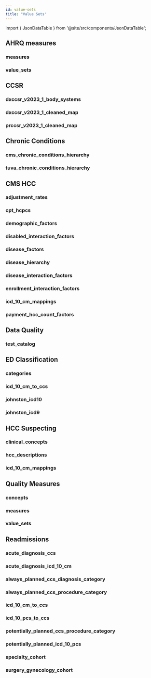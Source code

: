 ```yaml
---
id: value-sets
title: "Value Sets"
---
```


import { JsonDataTable } from '@site/src/components/JsonDataTable';


## AHRQ measures


### measures

<JsonDataTable  jsonPath="nodes.seed\.the_tuva_project\.pqi__measures.columns" />

### value_sets

<JsonDataTable  jsonPath="nodes.seed\.the_tuva_project\.pqi__value_sets.columns" />


## CCSR


### dxccsr_v2023_1_body_systems

<JsonDataTable  jsonPath="nodes.seed\.the_tuva_project\.ccsr__dxccsr_v2023_1_body_systems.columns" />

### dxccsr_v2023_1_cleaned_map

<JsonDataTable  jsonPath="nodes.seed\.the_tuva_project\.ccsr__dxccsr_v2023_1_cleaned_map.columns" />

### prccsr_v2023_1_cleaned_map

<JsonDataTable  jsonPath="nodes.seed\.the_tuva_project\.ccsr__prccsr_v2023_1_cleaned_map.columns" />


## Chronic Conditions


### cms_chronic_conditions_hierarchy

<JsonDataTable  jsonPath="nodes.seed\.the_tuva_project\.chronic_conditions__cms_chronic_conditions_hierarchy.columns" />

### tuva_chronic_conditions_hierarchy

<JsonDataTable  jsonPath="nodes.seed\.the_tuva_project\.chronic_conditions__tuva_chronic_conditions_hierarchy.columns" />


## CMS HCC


### adjustment_rates

<JsonDataTable  jsonPath="nodes.seed\.the_tuva_project\.cms_hcc__adjustment_rates.columns" />

### cpt_hcpcs

<JsonDataTable  jsonPath="nodes.seed\.the_tuva_project\.cms_hcc__cpt_hcpcs.columns" />

### demographic_factors

<JsonDataTable  jsonPath="nodes.seed\.the_tuva_project\.cms_hcc__demographic_factors.columns" />

### disabled_interaction_factors

<JsonDataTable  jsonPath="nodes.seed\.the_tuva_project\.cms_hcc__disabled_interaction_factors.columns" />

### disease_factors

<JsonDataTable  jsonPath="nodes.seed\.the_tuva_project\.cms_hcc__disease_factors.columns" />

### disease_hierarchy

<JsonDataTable  jsonPath="nodes.seed\.the_tuva_project\.cms_hcc__disease_hierarchy.columns" />

### disease_interaction_factors

<JsonDataTable  jsonPath="nodes.seed\.the_tuva_project\.cms_hcc__disease_interaction_factors.columns" />

### enrollment_interaction_factors

<JsonDataTable  jsonPath="nodes.seed\.the_tuva_project\.cms_hcc__enrollment_interaction_factors.columns" />

### icd_10_cm_mappings

<JsonDataTable  jsonPath="nodes.seed\.the_tuva_project\.cms_hcc__icd_10_cm_mappings.columns" />

### payment_hcc_count_factors

<JsonDataTable  jsonPath="nodes.seed\.the_tuva_project\.cms_hcc__payment_hcc_count_factors.columns" />


## Data Quality


### test_catalog

<JsonDataTable  jsonPath="nodes.seed\.the_tuva_project\.data_quality__test_catalog.columns" />


## ED Classification


### categories

<JsonDataTable  jsonPath="nodes.seed\.the_tuva_project\.ed_classification__categories.columns" />

### icd_10_cm_to_ccs

<JsonDataTable  jsonPath="nodes.seed\.the_tuva_project\.ed_classification__icd_10_cm_to_ccs.columns" />

### johnston_icd10

<JsonDataTable  jsonPath="nodes.seed\.the_tuva_project\.ed_classification__johnston_icd10.columns" />

### johnston_icd9

<JsonDataTable  jsonPath="nodes.seed\.the_tuva_project\.ed_classification__johnston_icd9.columns" />


## HCC Suspecting


### clinical_concepts

<JsonDataTable  jsonPath="nodes.seed\.the_tuva_project\.hcc_suspecting__clinical_concepts.columns" />

### hcc_descriptions

<JsonDataTable  jsonPath="nodes.seed\.the_tuva_project\.hcc_suspecting__hcc_descriptions.columns" />

### icd_10_cm_mappings

<JsonDataTable  jsonPath="nodes.seed\.the_tuva_project\.hcc_suspecting__icd_10_cm_mappings.columns" />


## Quality Measures


### concepts

<JsonDataTable  jsonPath="nodes.seed\.the_tuva_project\.quality_measures__concepts.columns" />

### measures

<JsonDataTable  jsonPath="nodes.seed\.the_tuva_project\.quality_measures__measures.columns" />

### value_sets

<JsonDataTable  jsonPath="nodes.seed\.the_tuva_project\.quality_measures__value_sets.columns" />


## Readmissions


### acute_diagnosis_ccs

<JsonDataTable  jsonPath="nodes.seed\.the_tuva_project\.readmissions__acute_diagnosis_ccs.columns" />

### acute_diagnosis_icd_10_cm

<JsonDataTable  jsonPath="nodes.seed\.the_tuva_project\.readmissions__acute_diagnosis_icd_10_cm.columns" />

### always_planned_ccs_diagnosis_category

<JsonDataTable  jsonPath="nodes.seed\.the_tuva_project\.readmissions__always_planned_ccs_diagnosis_category.columns" />

### always_planned_ccs_procedure_category

<JsonDataTable  jsonPath="nodes.seed\.the_tuva_project\.readmissions__always_planned_ccs_procedure_category.columns" />

### icd_10_cm_to_ccs

<JsonDataTable  jsonPath="nodes.seed\.the_tuva_project\.readmissions__icd_10_cm_to_ccs.columns" />

### icd_10_pcs_to_ccs

<JsonDataTable  jsonPath="nodes.seed\.the_tuva_project\.readmissions__icd_10_pcs_to_ccs.columns" />

### potentially_planned_ccs_procedure_category

<JsonDataTable  jsonPath="nodes.seed\.the_tuva_project\.readmissions__potentially_planned_ccs_procedure_category.columns" />

### potentially_planned_icd_10_pcs

<JsonDataTable  jsonPath="nodes.seed\.the_tuva_project\.readmissions__potentially_planned_icd_10_pcs.columns" />

### specialty_cohort

<JsonDataTable  jsonPath="nodes.seed\.the_tuva_project\.readmissions__specialty_cohort.columns" />

### surgery_gynecology_cohort

<JsonDataTable  jsonPath="nodes.seed\.the_tuva_project\.readmissions__surgery_gynecology_cohort.columns" />